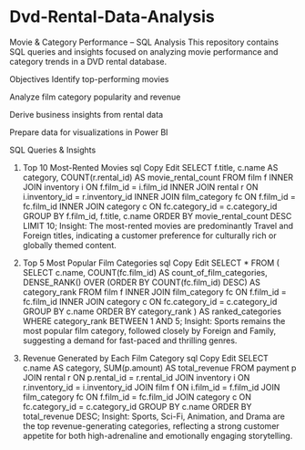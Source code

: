 # Dvd-Rental-Data-Analysis
Movie & Category Performance – SQL Analysis
This repository contains SQL queries and insights focused on analyzing movie performance and category trends in a DVD rental database.

Objectives
Identify top-performing movies

Analyze film category popularity and revenue

Derive business insights from rental data

Prepare data for visualizations in Power BI

SQL Queries & Insights
1. Top 10 Most-Rented Movies
sql
Copy
Edit
SELECT 
    f.title,
    c.name AS category,
    COUNT(r.rental_id) AS movie_rental_count
FROM 
    film f
INNER JOIN 
    inventory i ON f.film_id = i.film_id
INNER JOIN 
    rental r ON i.inventory_id = r.inventory_id
INNER JOIN 
    film_category fc ON f.film_id = fc.film_id
INNER JOIN 
    category c ON fc.category_id = c.category_id  
GROUP BY 
    f.film_id, f.title, c.name
ORDER BY 
    movie_rental_count DESC
LIMIT 10;
Insight: The most-rented movies are predominantly Travel and Foreign titles, indicating a customer preference for culturally rich or globally themed content.

2. Top 5 Most Popular Film Categories
sql
Copy
Edit
SELECT * FROM 
(
    SELECT 
        c.name, 
        COUNT(fc.film_id) AS count_of_film_categories,
        DENSE_RANK() OVER (ORDER BY COUNT(fc.film_id) DESC) AS category_rank
    FROM 
        film f
    INNER JOIN 
        film_category fc ON f.film_id = fc.film_id
    INNER JOIN 
        category c ON fc.category_id = c.category_id
    GROUP BY 
        c.name
    ORDER BY 
        category_rank
) AS ranked_categories
WHERE category_rank BETWEEN 1 AND 5;
Insight: Sports remains the most popular film category, followed closely by Foreign and Family, suggesting a demand for fast-paced and thrilling genres.

3. Revenue Generated by Each Film Category
sql
Copy
Edit
SELECT 
    c.name AS category,
    SUM(p.amount) AS total_revenue
FROM 
    payment p
JOIN 
    rental r ON p.rental_id = r.rental_id
JOIN 
    inventory i ON r.inventory_id = i.inventory_id
JOIN 
    film f ON i.film_id = f.film_id
JOIN 
    film_category fc ON f.film_id = fc.film_id
JOIN 
    category c ON fc.category_id = c.category_id
GROUP BY 
    c.name
ORDER BY 
    total_revenue DESC;
Insight: Sports, Sci-Fi, Animation, and Drama are the top revenue-generating categories, reflecting a strong customer appetite for both high-adrenaline and emotionally engaging storytelling.
